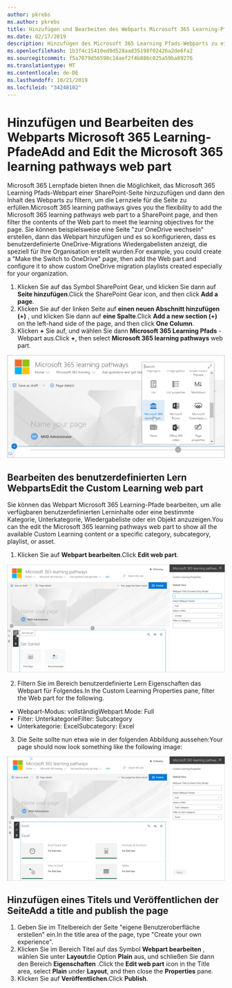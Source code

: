 ```yaml
---
author: pkrebs
ms.author: pkrebs
title: Hinzufügen und Bearbeiten des Webparts Microsoft 365 Learning-Pfade
ms.date: 02/17/2019
description: Hinzufügen des Microsoft 365 Learning Pfads-Webparts zu einer SharePoint-Seite
ms.openlocfilehash: 1b3f4c15410ed9d528aad35198f02426a2de6fa2
ms.sourcegitcommit: f5a7079d56598c14aef2f4b886c025a59ba89276
ms.translationtype: MT
ms.contentlocale: de-DE
ms.lasthandoff: 10/21/2019
ms.locfileid: "34248102"
---
```

# <a name="add-and-edit-the-microsoft-365-learning-pathways-web-part"></a><span data-ttu-id="21e76-103">Hinzufügen und Bearbeiten des Webparts Microsoft 365 Learning-Pfade</span><span class="sxs-lookup"><span data-stu-id="21e76-103">Add and Edit the Microsoft 365 learning pathways web part</span></span>

<span data-ttu-id="21e76-104">Microsoft 365 Lernpfade bieten Ihnen die Möglichkeit, das Microsoft 365 Learning Pfads-Webpart einer SharePoint-Seite hinzuzufügen und dann den Inhalt des Webparts zu filtern, um die Lernziele für die Seite zu erfüllen.</span><span class="sxs-lookup"><span data-stu-id="21e76-104">Microsoft 365 learning pathways gives you the flexibility to add the Microsoft 365 learning pathways web part to a SharePoint page, and then filter the contents of the Web part to meet the learning objectives for the page.</span></span> <span data-ttu-id="21e76-105">Sie können beispielsweise eine Seite "zur OneDrive wechseln" erstellen, dann das Webpart hinzufügen und es so konfigurieren, dass es benutzerdefinierte OneDrive-Migrations Wiedergabelisten anzeigt, die speziell für Ihre Organisation erstellt wurden.</span><span class="sxs-lookup"><span data-stu-id="21e76-105">For example, you could create a "Make the Switch to OneDrive" page, then add the Web part and configure it to show custom OneDrive migration playlists created especially for your organization.</span></span>

1.  <span data-ttu-id="21e76-106">Klicken Sie auf das Symbol SharePoint Gear, und klicken Sie dann auf **Seite hinzufügen**.</span><span class="sxs-lookup"><span data-stu-id="21e76-106">Click the SharePoint Gear icon, and then click **Add a page**.</span></span>
2.  <span data-ttu-id="21e76-107">Klicken Sie auf der linken Seite auf **einen neuen Abschnitt hinzufügen (+)** , und klicken Sie dann auf **eine Spalte**.</span><span class="sxs-lookup"><span data-stu-id="21e76-107">Click **Add a new section (+)** on the left-hand side of the page, and then click **One Column**.</span></span>
3.  <span data-ttu-id="21e76-108">Klicken **+** Sie auf, und wählen Sie dann **Microsoft 365 Learning Pfads** -Webpart aus.</span><span class="sxs-lookup"><span data-stu-id="21e76-108">Click **+**, then select **Microsoft 365 learning pathways** web part.</span></span> 

![CG-webpartadd. png](media/cg-webpartadd.png)

## <a name="edit-the-custom-learning-web-part"></a><span data-ttu-id="21e76-110">Bearbeiten des benutzerdefinierten Lern Webparts</span><span class="sxs-lookup"><span data-stu-id="21e76-110">Edit the Custom Learning web part</span></span>
<span data-ttu-id="21e76-111">Sie können das Webpart Microsoft 365 Learning-Pfade bearbeiten, um alle verfügbaren benutzerdefinierten Lerninhalte oder eine bestimmte Kategorie, Unterkategorie, Wiedergabeliste oder ein Objekt anzuzeigen.</span><span class="sxs-lookup"><span data-stu-id="21e76-111">You can the edit the Microsoft 365 learning pathways web part to show all the available Custom Learning content or a specific category, subcategory, playlist, or asset.</span></span> 

1.  <span data-ttu-id="21e76-112">Klicken Sie auf **Webpart bearbeiten**.</span><span class="sxs-lookup"><span data-stu-id="21e76-112">Click **Edit web part**.</span></span>

![CG-webpartedit. png](media/cg-webpartedit.png)

2. <span data-ttu-id="21e76-114">Filtern Sie im Bereich benutzerdefinierte Lern Eigenschaften das Webpart für Folgendes.</span><span class="sxs-lookup"><span data-stu-id="21e76-114">In the Custom Learning Properties pane, filter the Web part for the following.</span></span> 

- <span data-ttu-id="21e76-115">Webpart-Modus: vollständig</span><span class="sxs-lookup"><span data-stu-id="21e76-115">Webpart Mode: Full</span></span>
- <span data-ttu-id="21e76-116">Filter: Unterkategorie</span><span class="sxs-lookup"><span data-stu-id="21e76-116">Filter: Subcategory</span></span>
- <span data-ttu-id="21e76-117">Unterkategorie: Excel</span><span class="sxs-lookup"><span data-stu-id="21e76-117">Subcategory: Excel</span></span>

3. <span data-ttu-id="21e76-118">Die Seite sollte nun etwa wie in der folgenden Abbildung aussehen:</span><span class="sxs-lookup"><span data-stu-id="21e76-118">Your page should now look something like the following image:</span></span> 

![CG-webpartfilter. png](media/cg-webpartfilter.png)

## <a name="add-a-title-and-publish-the-page"></a><span data-ttu-id="21e76-120">Hinzufügen eines Titels und Veröffentlichen der Seite</span><span class="sxs-lookup"><span data-stu-id="21e76-120">Add a title and publish the page</span></span>
1. <span data-ttu-id="21e76-121">Geben Sie im Titelbereich der Seite "eigene Benutzeroberfläche erstellen" ein.</span><span class="sxs-lookup"><span data-stu-id="21e76-121">In the title area of the page, type "Create your own experience".</span></span>
2. <span data-ttu-id="21e76-122">Klicken Sie im Bereich Titel auf das Symbol **Webpart bearbeiten** , wählen Sie unter **Layout**die Option **Plain** aus, und schließen Sie dann den Bereich **Eigenschaften** .</span><span class="sxs-lookup"><span data-stu-id="21e76-122">Click the **Edit web part** icon in the Title area, select **Plain** under **Layout**, and then close the **Properties** pane.</span></span>
3. <span data-ttu-id="21e76-123">Klicken Sie auf **Veröffentlichen**.</span><span class="sxs-lookup"><span data-stu-id="21e76-123">Click **Publish**.</span></span>
